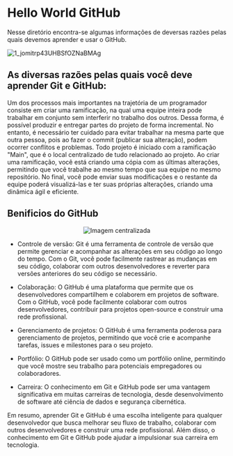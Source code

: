 # Hello World GitHub
Nesse diretório encontra-se algumas informações de deversas razões pelas quais devemos aprender e usar o GitHub.

![1_jomitrp43UHBSfOZNaBMAg](https://user-images.githubusercontent.com/17755195/128590778-5140bc14-d5d7-40c4-9b63-aea81a347241.png)

## As diversas razões pelas quais você deve aprender Git e GitHub:

Um dos processos mais importantes na trajetória de um programador consiste em criar uma ramificação, na qual uma equipe inteira pode trabalhar em conjunto sem interferir no trabalho dos outros. Dessa forma, é possível produzir e entregar partes do projeto de forma incremental. No entanto, é necessário ter cuidado para evitar trabalhar na mesma parte que outra pessoa, pois ao fazer o commit (publicar sua alteração), podem ocorrer conflitos e problemas. Todo projeto é iniciado com a ramificação "Main", que é o local centralizado de tudo relacionado ao projeto. Ao criar uma ramificação, você está criando uma cópia com as últimas alterações, permitindo que você trabalhe ao mesmo tempo que sua equipe no mesmo repositório. No final, você pode enviar suas modificações e o restante da equipe poderá visualizá-las e ter suas próprias alterações, criando uma dinâmica ágil e eficiente.

## Benificios do GitHub

<div align="center">
  <img src="https://github.com/mod52-2023-aju/Hello-World-GitHub/assets/17755195/540ce083-dd97-400b-945d-ab61dfa066de" alt="Imagem centralizada">
</div>

* Controle de versão: Git é uma ferramenta de controle de versão que permite gerenciar e acompanhar as alterações em seu código ao longo do tempo. Com o Git, você pode facilmente rastrear as mudanças em seu código, colaborar com outros desenvolvedores e reverter para versões anteriores do seu código se necessário.

* Colaboração: O GitHub é uma plataforma que permite que os desenvolvedores compartilhem e colaborem em projetos de software. Com o GitHub, você pode facilmente colaborar com outros desenvolvedores, contribuir para projetos open-source e construir uma rede profissional.

* Gerenciamento de projetos: O GitHub é uma ferramenta poderosa para gerenciamento de projetos, permitindo que você crie e acompanhe tarefas, issues e milestones para o seu projeto.

* Portfólio: O GitHub pode ser usado como um portfólio online, permitindo que você mostre seu trabalho para potenciais empregadores ou colaboradores.

* Carreira: O conhecimento em Git e GitHub pode ser uma vantagem significativa em muitas carreiras de tecnologia, desde desenvolvimento de software até ciência de dados e segurança cibernética.

Em resumo, aprender Git e GitHub é uma escolha inteligente para qualquer desenvolvedor que busca melhorar seu fluxo de trabalho, colaborar com outros desenvolvedores e construir uma rede profissional. Além disso, o conhecimento em Git e GitHub pode ajudar a impulsionar sua carreira em tecnologia.

